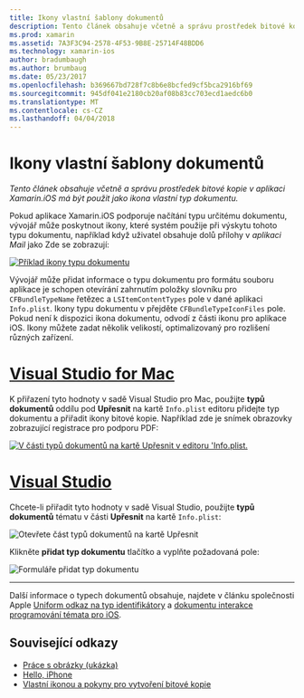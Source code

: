 ```yaml
---
title: Ikony vlastní šablony dokumentů
description: Tento článek obsahuje včetně a správu prostředek bitové kopie v aplikaci Xamarin.iOS má být použit jako ikona vlastní typ dokumentu.
ms.prod: xamarin
ms.assetid: 7A3F3C94-2578-4F53-9B8E-25714F48BDD6
ms.technology: xamarin-ios
author: bradumbaugh
ms.author: brumbaug
ms.date: 05/23/2017
ms.openlocfilehash: b369667bd728f7c8b6e8bcfed9cf5bca2916bf69
ms.sourcegitcommit: 945df041e2180cb20af08b83cc703ecd1aedc6b0
ms.translationtype: MT
ms.contentlocale: cs-CZ
ms.lasthandoff: 04/04/2018
---
```

# <a name="custom-document-icons"></a>Ikony vlastní šablony dokumentů

_Tento článek obsahuje včetně a správu prostředek bitové kopie v aplikaci Xamarin.iOS má být použit jako ikona vlastní typ dokumentu._

Pokud aplikace Xamarin.iOS podporuje načítání typu určitému dokumentu, vývojář může poskytnout ikony, které systém použije při výskytu tohoto typu dokumentu, například když uživatel obsahuje dolů přílohy v *aplikaci Mail* jako Zde se zobrazují:

 [![](custom-document-types-images/17.png "Příklad ikony typu dokumentu")](custom-document-types-images/17.png#lightbox)

Vývojář může přidat informace o typu dokumentu pro formátu souboru aplikace je schopen otevírání zahrnutím položky slovníku pro `CFBundleTypeName` řetězec a `LSItemContentTypes` pole v dané aplikaci `Info.plist`. Ikony typu dokumentu v přejděte `CFBundleTypeIconFiles` pole. Pokud není k dispozici ikona dokumentu, odvodí z části ikonu pro aplikace iOS.
Ikony můžete zadat několik velikostí, optimalizovaný pro rozlišení různých zařízení. 

# <a name="visual-studio-for-mactabvsmac"></a>[Visual Studio for Mac](#tab/vsmac)

K přiřazení tyto hodnoty v sadě Visual Studio pro Mac, použijte **typů dokumentů** oddílu pod **Upřesnit** na kartě `Info.plist` editoru přidejte typ dokumentu a přiřadit ikony bitové kopie. Například zde je snímek obrazovky zobrazující registrace pro podporu PDF:

 [![](custom-document-types-images/18.png "V části typů dokumentů na kartě Upřesnit v editoru 'Info.plist.")](custom-document-types-images/18.png#lightbox)
 
# <a name="visual-studiotabvswin"></a>[Visual Studio](#tab/vswin)

Chcete-li přiřadit tyto hodnoty v sadě Visual Studio, použijte **typů dokumentů** tématu v části **Upřesnit** na kartě `Info.plist`:

 ![](custom-document-types-images/doc01w.png "Otevřete část typů dokumentů na kartě Upřesnit")

Klikněte **přidat typ dokumentu** tlačítko a vyplňte požadovaná pole:

![](custom-document-types-images/doc02w.png "Formuláře přidat typ dokumentu")

-----


Další informace o typech dokumentů obsahuje, najdete v článku společnosti Apple [Uniform odkaz na typ identifikátory](http://developer.apple.com/library/ios/#documentation/Miscellaneous/Reference/UTIRef/Articles/System-DeclaredUniformTypeIdentifiers.html) a [dokumentu interakce programování témata pro iOS](http://developer.apple.com/library/ios/#documentation/FileManagement/Conceptual/DocumentInteraction_TopicsForIOS/Introduction/Introduction.html).


## <a name="related-links"></a>Související odkazy

- [Práce s obrázky (ukázka)](https://developer.xamarin.com/samples/WorkingWithImages/)
- [Hello, iPhone](~/ios/get-started/hello-ios/index.md)
- [Vlastní ikonou a pokyny pro vytvoření bitové kopie](http://developer.apple.com/library/ios/#documentation/UserExperience/Conceptual/MobileHIG/IconsImages/IconsImages.html)
